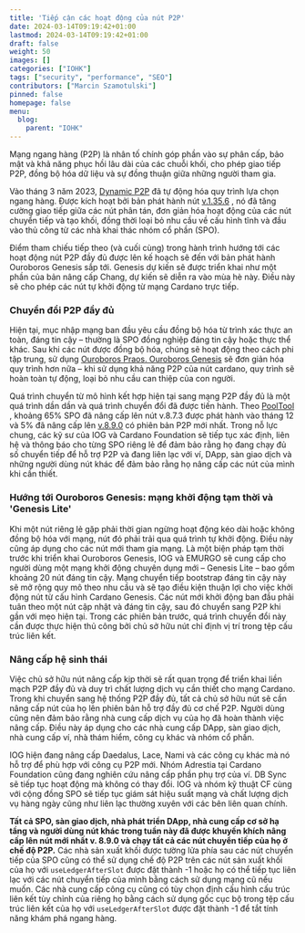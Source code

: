 ```yaml
---
title: 'Tiếp cận các hoạt động của nút P2P'
date: 2024-03-14T09:19:42+01:00
lastmod: 2024-03-14T09:19:42+01:00
draft: false
weight: 50
images: []
categories: ["IOHK"]
tags: ["security", "performance", "SEO"]
contributors: ["Marcin Szamotulski"]
pinned: false
homepage: false
menu:
  blog:
    parent: "IOHK"
---
```


Mạng ngang hàng (P2P) là nhân tố chính góp phần vào sự phân cấp, bảo mật và khả năng phục hồi lâu dài của các chuỗi khối, cho phép giao tiếp P2P, đồng bộ hóa dữ liệu và sự đồng thuận giữa những người tham gia.

Vào tháng 3 năm 2023, [Dynamic P2P](https://iohk.io/en/blog/posts/2023/03/16/dynamic-p2p-is-coming-to-cardano/) đã tự động hóa quy trình lựa chọn ngang hàng. Được kích hoạt bởi bản phát hành nút [v.1.35.6](https://github.com/IntersectMBO/cardano-node/releases/tag/1.35.6) , nó đã tăng cường giao tiếp giữa các nút phân tán, đơn giản hóa hoạt động của các nút chuyển tiếp và tạo khối, đồng thời loại bỏ nhu cầu về cấu hình tĩnh và đầu vào thủ công từ các nhà khai thác nhóm cổ phần (SPO).

Điểm tham chiếu tiếp theo (và cuối cùng) trong hành trình hướng tới các hoạt động nút P2P đầy đủ được lên kế hoạch sẽ đến với bản phát hành Ouroboros Genesis sắp tới. Genesis dự kiến ​​sẽ được triển khai như một phần của bản nâng cấp Chang, dự kiến ​​sẽ diễn ra vào mùa hè này. Điều này sẽ cho phép các nút tự khởi động từ mạng Cardano trực tiếp.

### Chuyển đổi P2P đầy đủ

Hiện tại, mục nhập mạng ban đầu yêu cầu đồng bộ hóa từ trình xác thực an toàn, đáng tin cậy – thường là SPO đồng nghiệp đáng tin cậy hoặc thực thể khác. Sau khi các nút được đồng bộ hóa, chúng sẽ hoạt động theo cách phi tập trung, sử dụng [Ouroboros Praos. Ouroboros Genesis](https://iohk.io/en/research/library/papers/ouroboros-praos-an-adaptively-secure-semi-synchronous-proof-of-stake-protocol/) sẽ đơn giản hóa quy trình hơn nữa – khi sử dụng khả năng P2P của nút cardano, quy trình sẽ hoàn toàn tự động, loại bỏ nhu cầu can thiệp của con người.

Quá trình chuyển từ mô hình kết hợp hiện tại sang mạng P2P đầy đủ là một quá trình dần dần và quá trình chuyển đổi đã được tiến hành. Theo [PoolTool](https://pooltool.io/networkhealth) , khoảng 65% SPO đã nâng cấp lên nút v.8.7.3 được phát hành vào tháng 12 và 5% đã nâng cấp lên [v.8.9.0](https://github.com/IntersectMBO/cardano-node/releases/tag/8.9.0) có phiên bản P2P mới nhất. Trong nỗ lực chung, các kỹ sư của IOG và Cardano Foundation sẽ tiếp tục xác định, liên hệ và thông báo cho từng SPO riêng lẻ để đảm bảo rằng họ đang chạy đủ số chuyển tiếp để hỗ trợ P2P và đang liên lạc với ví, DApp, sàn giao dịch và những người dùng nút khác để đảm bảo rằng họ nâng cấp các nút của mình khi cần thiết.

### Hướng tới Ouroboros Genesis: mạng khởi động tạm thời và 'Genesis Lite'

Khi một nút riêng lẻ gặp phải thời gian ngừng hoạt động kéo dài hoặc không đồng bộ hóa với mạng, nút đó phải trải qua quá trình tự khởi động. Điều này cũng áp dụng cho các nút mới tham gia mạng. Là một biện pháp tạm thời trước khi triển khai Ouroboros Genesis, IOG và EMURGO sẽ cung cấp cho người dùng một mạng khởi động chuyên dụng mới – Genesis Lite – bao gồm khoảng 20 nút đáng tin cậy. Mạng chuyển tiếp bootstrap đáng tin cậy này sẽ mở rộng quy mô theo nhu cầu và sẽ tạo điều kiện thuận lợi cho việc khởi động nút từ cấu hình Cardano Genesis. Các nút mới khởi động ban đầu phải tuân theo một nút cập nhật và đáng tin cậy, sau đó chuyển sang P2P khi gần với mẹo hiện tại. Trong các phiên bản trước, quá trình chuyển đổi này cần được thực hiện thủ công bởi chủ sở hữu nút chỉ định vị trí trong tệp cấu trúc liên kết.

### Nâng cấp hệ sinh thái

Việc chủ sở hữu nút nâng cấp kịp thời sẽ rất quan trọng để triển khai liền mạch P2P đầy đủ và duy trì chất lượng dịch vụ cần thiết cho mạng Cardano. Trong khi chuyển sang hệ thống P2P đầy đủ, tất cả chủ sở hữu nút sẽ cần nâng cấp nút của họ lên phiên bản hỗ trợ đầy đủ cơ chế P2P. Người dùng cũng nên đảm bảo rằng nhà cung cấp dịch vụ của họ đã hoàn thành việc nâng cấp. Điều này áp dụng cho các nhà cung cấp DApp, sàn giao dịch, nhà cung cấp ví, nhà thám hiểm, công cụ khác và nhóm cổ phần.

IOG hiện đang nâng cấp Daedalus, Lace, Nami và các công cụ khác mà nó hỗ trợ để phù hợp với công cụ P2P mới. Nhóm Adrestia tại Cardano Foundation cũng đang nghiên cứu nâng cấp phần phụ trợ của ví. DB Sync sẽ tiếp tục hoạt động mà không có thay đổi. IOG và nhóm kỹ thuật CF cùng với cộng đồng SPO sẽ tiếp tục giám sát hiệu suất mạng và chất lượng dịch vụ hàng ngày cũng như liên lạc thường xuyên với các bên liên quan chính.

**Tất cả SPO, sàn giao dịch, nhà phát triển DApp, nhà cung cấp cơ sở hạ tầng và người dùng nút khác trong tuần này đã được khuyến khích nâng cấp lên nút mới nhất v. 8.9.0 và chạy tất cả các nút chuyển tiếp của họ ở chế độ P2P.** Các nhà sản xuất khối được tường lửa phía sau các nút chuyển tiếp của SPO cũng có thể sử dụng chế độ P2P trên các nút sản xuất khối của họ với `useLedgerAfterSlot` được đặt thành -1 hoặc họ có thể tiếp tục liên lạc với các nút chuyển tiếp của mình bằng cách sử dụng mạng cũ nếu muốn. Các nhà cung cấp công cụ cũng có tùy chọn định cấu hình cấu trúc liên kết tùy chỉnh của riêng họ bằng cách sử dụng gốc cục bộ trong tệp cấu trúc liên kết của họ với `useLedgerAfterSlot` được đặt thành -1 để tắt tính năng khám phá ngang hàng.
